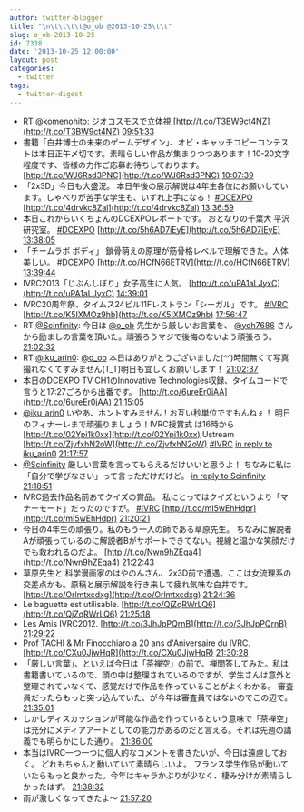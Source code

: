 ```yaml
---
author: twitter-blogger
title: "\n\t\t\t\t@o_ob @2013-10-25\t\t"
slug: o_ob-2013-10-25
id: 7338
date: '2013-10-25 12:00:00'
layout: post
categories:
  - twitter
tags:
  - twitter-digest
---
```


*   RT [@komenohito](http://twitter.com/komenohito): ジオコスモスで立体視 [http://t.co/T3BW9ct4NZ](http://t.co/T3BW9ct4NZ) [09:51:33](http://twitter.com/o_ob/statuses/393540296677396481)
*   書籍「白井博士の未来のゲームデザイン」、オビ・キャッチコピーコンテストは本日正午〆切です。素晴らしい作品が集まりつつあります！10-20文字程度です、皆様の力作ご応募お待ちしております。 [http://t.co/WJ6Rsd3PNC](http://t.co/WJ6Rsd3PNC) [10:07:39](http://twitter.com/o_ob/statuses/393544349188763650)
*   「2x3D」今日も大盛況。 本日午後の展示解説は4年生各位にお願いしています。しゃべりが苦手な学生も、いずれ上手になる！ [#DCEXPO](http://search.twitter.com/search?q=%23DCEXPO) [http://t.co/4drvkc8Zal](http://t.co/4drvkc8Zal) [13:36:59](http://twitter.com/o_ob/statuses/393597030884335617)
*   本日これからいくちょんのDCEXPOレポートです。 おとなりの千葉大 平沢研究室。 [#DCEXPO](http://search.twitter.com/search?q=%23DCEXPO) [http://t.co/5h6AD7iEyE](http://t.co/5h6AD7iEyE) [13:38:05](http://twitter.com/o_ob/statuses/393597309759418370)
*   「チームラボ ボディ」 鎖骨萌えの原理が筋骨格レベルで理解できた。人体美しい。 [#DCEXPO](http://search.twitter.com/search?q=%23DCEXPO) [http://t.co/HCfN66ETRV](http://t.co/HCfN66ETRV) [13:39:44](http://twitter.com/o_ob/statuses/393597721904300033)
*   IVRC2013「じぶんしぼり」女子高生に人気。 [http://t.co/uPA1aLJyxC](http://t.co/uPA1aLJyxC) [14:39:01](http://twitter.com/o_ob/statuses/393612641609846784)
*   IVRC20周年祭、タイムス24ビル11Fレストラン「シーガル」です。 [#IVRC](http://search.twitter.com/search?q=%23IVRC) [http://t.co/K5IXMOz9hb](http://t.co/K5IXMOz9hb) [17:56:47](http://twitter.com/o_ob/statuses/393662410994618369)
*   RT [@Scinfinity](http://twitter.com/Scinfinity): 今日は [@o_ob](http://twitter.com/o_ob) 先生から厳しいお言葉を、 [@yoh7686](http://twitter.com/yoh7686) さんから励ましの言葉を頂いた。頑張ろうマジで後悔のないよう頑張ろう。 [21:02:32](http://twitter.com/o_ob/statuses/393709155292176384)
*   RT [@iku_arin0](http://twitter.com/iku_arin0): [@o_ob](http://twitter.com/o_ob) 本日はありがとうございました(*^^*)時間無くて写真撮れなくてすみません(T_T)明日も宜しくお願いします！ [21:02:37](http://twitter.com/o_ob/statuses/393709177383575552)
*   本日のDCEXPO TV CH1のInnovative Technologies収録、タイムコードで言うと17:27ごろから出番です。 [http://t.co/6ureEr0jAA](http://t.co/6ureEr0jAA) [21:15:05](http://twitter.com/o_ob/statuses/393712316174200832)
*   [@iku_arin0](http://twitter.com/iku_arin0) いやあ、ホントすみません！お互い秒単位ですもんねぇ！ 明日のフィナーレまで頑張りましょう！IVRC授賞式 は16時から [http://t.co/02Ypi1k0xx](http://t.co/02Ypi1k0xx) Ustream [http://t.co/ZjvfxhN2oW](http://t.co/ZjvfxhN2oW) [#IVRC](http://search.twitter.com/search?q=%23IVRC) [in reply to iku_arin0](http://twitter.com/iku_arin0/statuses/393654738996047873) [21:17:57](http://twitter.com/o_ob/statuses/393713038458515457)
*   [@Scinfinity](http://twitter.com/Scinfinity) 厳しい言葉を言ってもらえるだけいいと思うよ！ ちなみに私は「自分で学びなさい」って言っただけだけど。 [in reply to Scinfinity](http://twitter.com/Scinfinity/statuses/393708768061427712) [21:18:51](http://twitter.com/o_ob/statuses/393713261809393664)
*   IVRC過去作品名前あてクイズの賞品。 私にとってはクイズというより「マナーモード」だったのですが。 [#IVRC](http://search.twitter.com/search?q=%23IVRC) [http://t.co/mI5wEhHdpr](http://t.co/mI5wEhHdpr) [21:20:21](http://twitter.com/o_ob/statuses/393713638847963136)
*   今日の4年生の頑張り。私のもう一人の師である草原先生。 ちなみに解説者Aが頑張っているのに解説者Bがサポートできてない。視線と温かな笑顔だけでも救われるのだよ。 [http://t.co/Nwn9hZEqa4](http://t.co/Nwn9hZEqa4) [21:22:43](http://twitter.com/o_ob/statuses/393714235860979712)
*   草原先生と 科学漫画家のはやのんさん、2x3D前で遭遇。ここは女流理系の交差点かも。原稿と展示解説を行き来して疲れ気味な白井です。 [http://t.co/Orlmtxcdxg](http://t.co/Orlmtxcdxg) [21:24:36](http://twitter.com/o_ob/statuses/393714710270337024)
*   Le baguette est utilisable. [http://t.co/QjZqRWrLQ6](http://t.co/QjZqRWrLQ6) [21:25:18](http://twitter.com/o_ob/statuses/393714886514987009)
*   Les Amis IVRC2012\. [http://t.co/3JhJpPQrnB](http://t.co/3JhJpPQrnB) [21:29:22](http://twitter.com/o_ob/statuses/393715910017433600)
*   Prof TACHI & Mr Finocchiaro a 20 ans d'Aniversaire du IVRC. [http://t.co/CXu0JjwHqR](http://t.co/CXu0JjwHqR) [21:30:28](http://twitter.com/o_ob/statuses/393716188884127746)
*   「厳しい言葉」、といえば今日は「茶禅空」の前で、禅問答してみた。私は書籍書いているので、頭の中は整理されているのですが、学生さんは意外と整理されていなくて、感覚だけで作品を作っていることがよくわかる。 審査員だったらもっと突っ込んでいた、が今年は審査員ではないのでこの辺で。 [21:35:01](http://twitter.com/o_ob/statuses/393717330884034560)
*   しかしディスカッションが可能な作品を作っているという意味で「茶禅空」は充分にメディアアートとしての能力があるのだと言える。それは先週の講義でも明らかにした通り。 [21:36:00](http://twitter.com/o_ob/statuses/393717577651732480)
*   本当はIVRC一つ一つに個人的なコメントを書きたいが、今日は遠慮しておく。 どれもちゃんと動いていて素晴らしいよ。 フランス学生作品が動いていたらもっと良かった。今年はキャラかぶりが少なく、棲み分けが素晴らしかったはず。 [21:38:32](http://twitter.com/o_ob/statuses/393718218587516928)
*   雨が激しくなってきたよ～ [21:57:20](http://twitter.com/o_ob/statuses/393722946255994880)